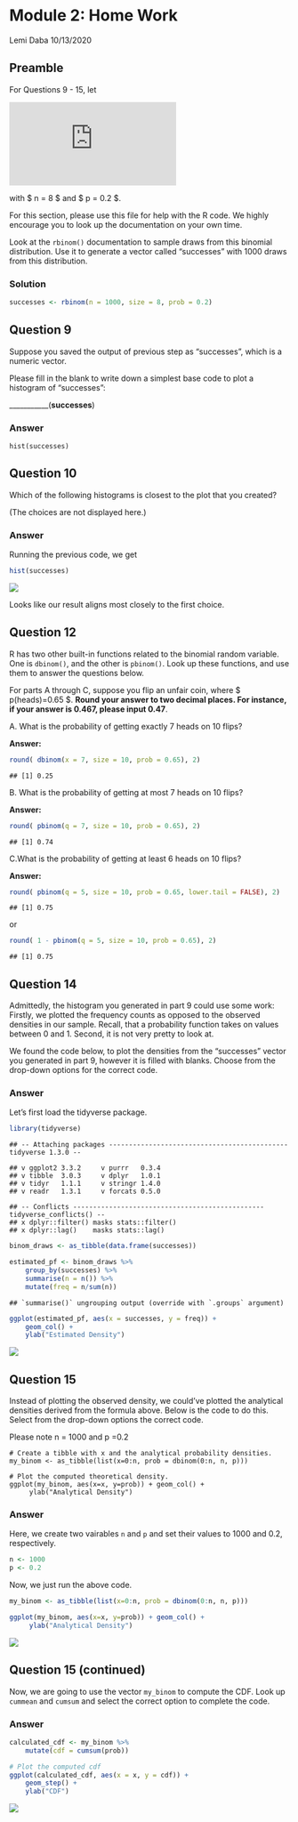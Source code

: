Module 2: Home Work
================
Lemi Daba
10/13/2020

Preamble
--------

For Questions 9 - 15, let

![ X \\sim B(n, p) ](https://latex.codecogs.com/png.latex?%20X%20%5Csim%20B%28n%2C%20p%29%20 " X \sim B(n, p) ")

with $ n = 8 $ and $ p = 0.2 $.

For this section, please use this file for help with the R code. We
highly encourage you to look up the documentation on your own time.

Look at the `rbinom()` documentation to sample draws from this binomial
distribution. Use it to generate a vector called “successes” with 1000
draws from this distribution.

### Solution

``` r
successes <- rbinom(n = 1000, size = 8, prob = 0.2)
```

Question 9
----------

Suppose you saved the output of previous step as “successes”, which is a
numeric vector.

Please fill in the blank to write down a simplest base code to plot a
histogram of “successes”:

\_\_\_\_\_\_\_\_\_\_\_(**successes**)

### Answer

    hist(successes)

Question 10
-----------

Which of the following histograms is closest to the plot that you
created?

(The choices are not displayed here.)

### Answer

Running the previous code, we get

``` r
hist(successes)
```

![](Module_2_files/figure-gfm/unnamed-chunk-2-1.png)<!-- -->

Looks like our result aligns most closely to the first choice.

Question 12
-----------

R has two other built-in functions related to the binomial random
variable. One is `dbinom()`, and the other is `pbinom()`. Look up these
functions, and use them to answer the questions below.

For parts A through C, suppose you flip an unfair coin, where $
p(heads)=0.65 $. **Round your answer to two decimal places. For
instance, if your answer is 0.467, please input 0.47**.

A. What is the probability of getting exactly 7 heads on 10 flips?

**Answer:**

``` r
round( dbinom(x = 7, size = 10, prob = 0.65), 2) 
```

    ## [1] 0.25

B. What is the probability of getting at most 7 heads on 10 flips?

**Answer:**

``` r
round( pbinom(q = 7, size = 10, prob = 0.65), 2) 
```

    ## [1] 0.74

C.What is the probability of getting at least 6 heads on 10 flips?

**Answer:**

``` r
round( pbinom(q = 5, size = 10, prob = 0.65, lower.tail = FALSE), 2) 
```

    ## [1] 0.75

or

``` r
round( 1 - pbinom(q = 5, size = 10, prob = 0.65), 2)
```

    ## [1] 0.75

Question 14
-----------

Admittedly, the histogram you generated in part 9 could use some work:
Firstly, we plotted the frequency counts as opposed to the observed
densities in our sample. Recall, that a probability function takes on
values between 0 and 1. Second, it is not very pretty to look at.

We found the code below, to plot the densities from the “successes”
vector you generated in part 9, however it is filled with blanks. Choose
from the drop-down options for the correct code.

### Answer

Let’s first load the tidyverse package.

``` r
library(tidyverse)
```

    ## -- Attaching packages --------------------------------------------- tidyverse 1.3.0 --

    ## v ggplot2 3.3.2     v purrr   0.3.4
    ## v tibble  3.0.3     v dplyr   1.0.1
    ## v tidyr   1.1.1     v stringr 1.4.0
    ## v readr   1.3.1     v forcats 0.5.0

    ## -- Conflicts ------------------------------------------------ tidyverse_conflicts() --
    ## x dplyr::filter() masks stats::filter()
    ## x dplyr::lag()    masks stats::lag()

``` r
binom_draws <- as_tibble(data.frame(successes))

estimated_pf <- binom_draws %>% 
    group_by(successes) %>% 
    summarise(n = n()) %>% 
    mutate(freq = n/sum(n))
```

    ## `summarise()` ungrouping output (override with `.groups` argument)

``` r
ggplot(estimated_pf, aes(x = successes, y = freq)) +
    geom_col() +
    ylab("Estimated Density")
```

![](Module_2_files/figure-gfm/unnamed-chunk-8-1.png)<!-- -->

Question 15
-----------

Instead of plotting the observed density, we could’ve plotted the
analytical densities derived from the formula above. Below is the code
to do this. Select from the drop-down options the correct code.

Please note n = 1000 and p =0.2

    # Create a tibble with x and the analytical probability densities.
    my_binom <- as_tibble(list(x=0:n, prob = dbinom(0:n, n, p)))

    # Plot the computed theoretical density.
    ggplot(my_binom, aes(x=x, y=prob)) + geom_col() +
         ylab("Analytical Density")

### Answer

Here, we create two vairables `n` and `p` and set their values to 1000
and 0.2, respectively.

``` r
n <- 1000
p <- 0.2
```

Now, we just run the above code.

``` r
my_binom <- as_tibble(list(x=0:n, prob = dbinom(0:n, n, p)))

ggplot(my_binom, aes(x=x, y=prob)) + geom_col() +
     ylab("Analytical Density")
```

![](Module_2_files/figure-gfm/unnamed-chunk-10-1.png)<!-- -->

Question 15 (continued)
-----------------------

Now, we are going to use the vector `my_binom` to compute the CDF. Look
up `cummean` and `cumsum` and select the correct option to complete the
code.

### Answer

``` r
calculated_cdf <- my_binom %>% 
    mutate(cdf = cumsum(prob)) 

# Plot the computed cdf
ggplot(calculated_cdf, aes(x = x, y = cdf)) +
    geom_step() +
    ylab("CDF")
```

![](Module_2_files/figure-gfm/unnamed-chunk-11-1.png)<!-- -->
